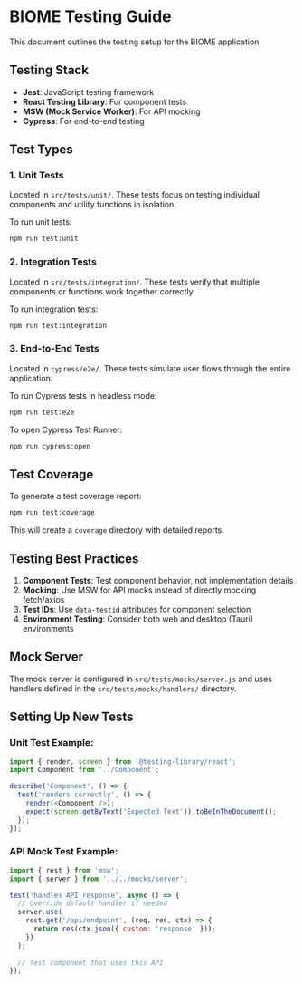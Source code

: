 # BIOME Testing Guide

This document outlines the testing setup for the BIOME application.

## Testing Stack

- **Jest**: JavaScript testing framework
- **React Testing Library**: For component tests
- **MSW (Mock Service Worker)**: For API mocking
- **Cypress**: For end-to-end testing

## Test Types

### 1. Unit Tests

Located in `src/tests/unit/`. These tests focus on testing individual components and utility functions in isolation.

To run unit tests:
```bash
npm run test:unit
```

### 2. Integration Tests

Located in `src/tests/integration/`. These tests verify that multiple components or functions work together correctly.

To run integration tests:
```bash
npm run test:integration
```

### 3. End-to-End Tests

Located in `cypress/e2e/`. These tests simulate user flows through the entire application.

To run Cypress tests in headless mode:
```bash
npm run test:e2e
```

To open Cypress Test Runner:
```bash
npm run cypress:open
```

## Test Coverage

To generate a test coverage report:
```bash
npm run test:coverage
```

This will create a `coverage` directory with detailed reports.

## Testing Best Practices

1. **Component Tests**: Test component behavior, not implementation details
2. **Mocking**: Use MSW for API mocks instead of directly mocking fetch/axios
3. **Test IDs**: Use `data-testid` attributes for component selection
4. **Environment Testing**: Consider both web and desktop (Tauri) environments

## Mock Server

The mock server is configured in `src/tests/mocks/server.js` and uses handlers defined in the `src/tests/mocks/handlers/` directory.

## Setting Up New Tests

### Unit Test Example:

```javascript
import { render, screen } from '@testing-library/react';
import Component from '../Component';

describe('Component', () => {
  test('renders correctly', () => {
    render(<Component />);
    expect(screen.getByText('Expected Text')).toBeInTheDocument();
  });
});
```

### API Mock Test Example:

```javascript
import { rest } from 'msw';
import { server } from '../../mocks/server';

test('handles API response', async () => {
  // Override default handler if needed
  server.use(
    rest.get('/api/endpoint', (req, res, ctx) => {
      return res(ctx.json({ custom: 'response' }));
    })
  );
  
  // Test component that uses this API
});
```

